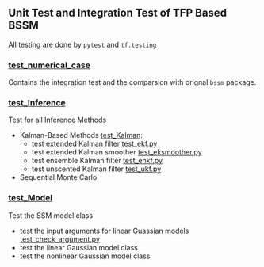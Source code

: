 ## Unit Test and Integration Test of TFP Based BSSM

All testing are done by `pytest` and `tf.testing`
### [test_numerical_case](test_numerical_case)
Contains the integration test and the comparsion with orignal `bssm` package.


### [test_Inference](test_Inference)
Test for all Inference Methods
* Kalman-Based Methods [test_Kalman](test_Inference%2Ftest_Kalman):
    * test extended Kalman filter [test_ekf.py](test_Inference%2Ftest_Kalman%2Ftest_ekf.py)
    * test extended Kalman smoother [test_eksmoother.py](test_Inference%2Ftest_Kalman%2Ftest_eksmoother.py)
    * test ensemble Kalman filter [test_enkf.py](test_Inference%2Ftest_Kalman%2Ftest_enkf.py)
    * test unscented Kalman filter [test_ukf.py](test_Inference%2Ftest_Kalman%2Ftest_ukf.py)
* Sequential Monte Carlo


### [test_Model](test_Model)
Test the SSM model class
* test the input arguments for linear Guassian models [test_check_argument.py](test_Model%2Ftest_check_argument.py)
* test the linear Gaussian model class
* test the nonlinear Gaussian model class

